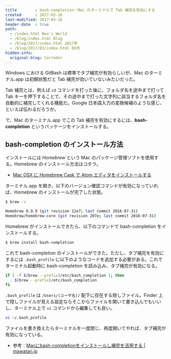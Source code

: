 ```yaml
---
title        : bash-completion：Mac のターミナルで Tab 補完を有効にする
created      : 2017-03-16
last-modified: 2017-03-16
header-date  : true
path:
  - /index.html Neo's World
  - /blog/index.html Blog
  - /blog/2017/index.html 2017年
  - /blog/2017/03/index.html 03月
hidden-info:
  original-blog: Corredor
---
```


Windows における GitBash は標準でタブ補完が有効らしいが、Mac のターミナル.app は初期状態だと Tab 補完が効いていないみたいだった。

Tab 補完とは、例えば `cd` コマンドを打った後に、フォルダ名を途中まで打って Tab キーを押下することで、その途中まで打った文字列に該当するフォルダ名を自動的に補完してくれる機能だ。Google 日本語入力の変換候補のような感じ、といえば伝わるだろうか。

で、Mac のターミナル.app でこの Tab 補完を有効にするには、**bash-completion** というパッケージをインストールする。

## bash-completion のインストール方法

インストールには _Homebrew_ という Mac のパッケージ管理ソフトを使用する。Homebrew のインストール方法はコチラ。

- [Mac OSX に Homebrew Cask で Atom エディタをインストールする](/blog/2016/05/21-01.html)

ターミナル.app を開き、以下のバージョン確認コマンドが有効になっていれば、Homebrew のインストールが完了した状態。

```bash
$ brew -v

Homebrew 0.9.9 (git revision 12e7; last commit 2016-07-31)
Homebrew/homebrew-core (git revision 207e; last commit 2016-07-31)
```

Homebrew がインストールできたら、以下のコマンドで bash-completion をインストールする。

```bash
$ brew install bash-completion
```

これで bash-completion のインストールができた。ただし、タブ補完を有効にするには `.bash_profile` に以下のようなコードを追加する必要がある。これでターミナル起動時に bash-completion を読み込み、タブ補完が有効になる。

```bash
if [ -f $(brew --prefix)/etc/bash_completion ]; then
  . $(brew --prefix)/etc/bash_completion
fi
```

`.bash_profile` は `/Users/(ユーザ名)/` 配下に存在する隠しファイル。Finder 上で隠しファイルが見える設定ならそこからファイルを開いて書き込んでもいいし、ターミナル上で `vi` コマンドから編集しても良い。

```bash
vi ~/.bash_profile
```

ファイルを書き換えたらターミナルを一度閉じ、再度開いてやれば、タブ補完が有効になっている。

- 参考：[Macにbash-completionをインストールし補完を活用する | mawatari.jp](http://mawatari.jp/archives/install-bash-completion-on-mac)
